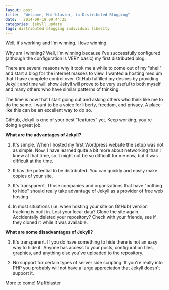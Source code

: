 ```yaml
---
layout: post
title:  "Welcome, Maffblaster, to Distributed Blogging"
date:   2014-09-18 09:44:35
categories: jekyll update
tags: distributed blogging individual liberity
---
```


Well, it's working and I'm winning. I love winning.

Why am I winning? Well, I'm winning because I've successfully configured (although the configuration is VERY basic) my first distributed blog.

There are several reasons why it took me a while to come out of my "shell" and start a blog for the internet masses to view. I wanted a hosting medium that I have complete control over. GitHub fulfilled my desires by providing Jekyll; and time will show Jekyll will prove to be very useful to both myself and many others who have similar patterns of thinking.

The time is now that I start going out and asking others who think like me to do the same. I want to be a voice for liberty, freedom, and privacy. A place like this can be an excellent way to do so.

GitHub, Jekyll is one of your best "features" yet. Keep working, you're doing a great job.

**What are the advantages of Jekyll?**

 1. It's simple. When I hosted my first Wordpress website the setup was not as simple. Now, I have learned quite a bit more about networking than I knew at that time, so it might not be so difficult for me now, but it was difficult at the time.

2. It has the potential to be distributed. You can quickly and easily make copies of your site.

3. It's transparent. Those companies and organizations that have "nothing to hide" should really take advantage of Jekyll as a provider of free web hosting.

4. In most situations (i.e. when hosting your site on GitHub) version tracking is built in. Lost your local data? Clone the site again. Accidentally deleted your repository? Check with your friends, see if they cloned it while it was available.

**What are some disadvantages of Jekyll?**

1. It's transparent. If you do have something to hide there is not an easy way to hide it. Anyone has access to your posts, configuration files, graphics, and anything else you've uploaded to the repository.

2. No support for certain types of server side scripting. If you're really into PHP you probably will not have a large appreciation that Jekyll doesn't support it.

More to come!
Maffblaster
